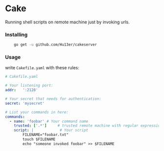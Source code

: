 # Cake
Running shell scripts on remote machine just by invoking urls.

### Installing
```bash
	go get -u github.com/Hu13er/cakeserver
```
### Usage
write `Cakefile.yaml` with these rules:

```yaml
# Cakefile.yaml

# Your listening port:
addr:   ':2128'

# Your secret that needs for authentication:
secret: 'mysecret'

# List your commands in here:
commands:
  - name: 'foobar' # Your command name
    trusted: ['.*']     # trusted remote machine with regular expression
    script: |            # Your script
     	FILENAME="foobar.txt"
     	touch $FILENAME
     	echo "someone invoked foobar" >> $FILENAME
```



